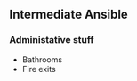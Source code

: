 ## Intermediate Ansible <!-- .slide: class="title-slide" --> <!-- .element: class="orange" -->


### Administative stuff
* Bathrooms
* Fire exits
